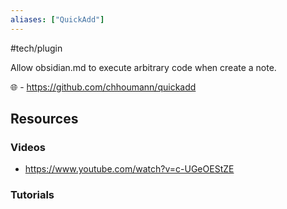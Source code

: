 ```yaml
---
aliases: ["QuickAdd"]
---
```


#tech/plugin 

Allow obsidian.md to execute arbitrary code when create a note.

🌐 - https://github.com/chhoumann/quickadd

## Resources
### Videos
- https://www.youtube.com/watch?v=c-UGeOEStZE

### Tutorials
